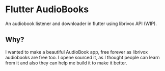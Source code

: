 # Flutter AudioBooks

An audiobook listener and downloader in flutter using librivox API (WIP).

## Why?
I wanted to make a beautiful AudioBook app, free forever as librivox audiobooks are free too. I opene sourced it, as I thought people can learn from it and also they can help me build it to make it better.

